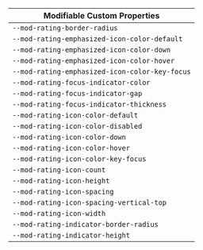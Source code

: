 | Modifiable Custom Properties                   |
| ---------------------------------------------- |
| `--mod-rating-border-radius`                   |
| `--mod-rating-emphasized-icon-color-default`   |
| `--mod-rating-emphasized-icon-color-down`      |
| `--mod-rating-emphasized-icon-color-hover`     |
| `--mod-rating-emphasized-icon-color-key-focus` |
| `--mod-rating-focus-indicator-color`           |
| `--mod-rating-focus-indicator-gap`             |
| `--mod-rating-focus-indicator-thickness`       |
| `--mod-rating-icon-color-default`              |
| `--mod-rating-icon-color-disabled`             |
| `--mod-rating-icon-color-down`                 |
| `--mod-rating-icon-color-hover`                |
| `--mod-rating-icon-color-key-focus`            |
| `--mod-rating-icon-count`                      |
| `--mod-rating-icon-height`                     |
| `--mod-rating-icon-spacing`                    |
| `--mod-rating-icon-spacing-vertical-top`       |
| `--mod-rating-icon-width`                      |
| `--mod-rating-indicator-border-radius`         |
| `--mod-rating-indicator-height`                |
